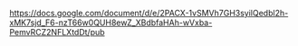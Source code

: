 https://docs.google.com/document/d/e/2PACX-1vSMVh7GH3syilQedbl2h-xMK7sjd_F6-nzT66w0QUH8ewZ_XBdbfaHAh-wVxba-PemvRCZ2NFLXtdDt/pub
